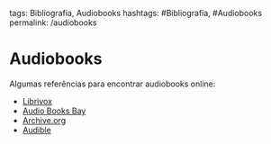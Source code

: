 tags: Bibliografia, Audiobooks
hashtags: #Bibliografia, #Audiobooks
permalink: /audiobooks

# Audiobooks  
  
Algumas referências para encontrar audiobooks online:  

- [Librivox](https://librivox.org/search?primary_key=8&search_category=language&search_page=1&search_form=get_results)  
- [Audio Books Bay](http://audiobookbay.nl)  
- [Archive.org](https://archive.org)  
- [Audible](https://www.audible.com)  
  
